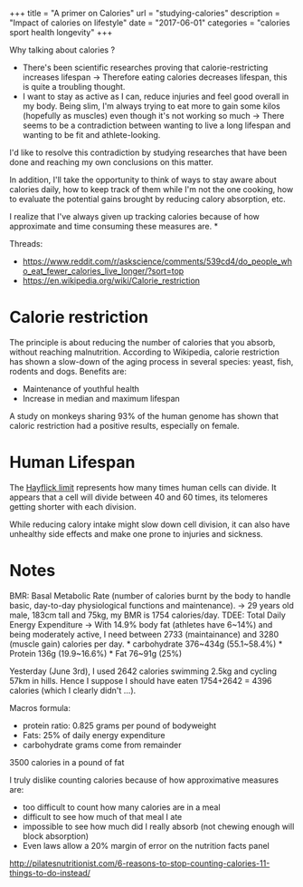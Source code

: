 +++
title = "A primer on Calories"
url = "studying-calories"
description = "Impact of calories on lifestyle"
date = "2017-06-01"
categories = "calories sport health longevity"
+++

Why talking about calories ?

* There's been scientific researches proving that calorie-restricting increases
  lifespan → Therefore eating calories decreases lifespan, this is quite a
  troubling thought.
* I want to stay as active as I can, reduce injuries and feel good overall in my
  body. Being slim, I'm always trying to eat more to gain some kilos (hopefully
  as muscles) even though it's not working so much → There seems to be a
  contradiction between wanting to live a long lifespan and wanting to be fit
  and athlete-looking.

I'd like to resolve this contradiction by studying researches that have been
done and reaching my own conclusions on this matter.

In addition, I'll take the opportunity to think of ways to stay aware about
calories daily, how to keep track of them while I'm not the one cooking, how to
evaluate the potential gains brought by reducing calory absorption, etc.

I realize that I've always given up tracking calories because of how approximate
and time consuming these measures are.
*

Threads:
* https://www.reddit.com/r/askscience/comments/539cd4/do_people_who_eat_fewer_calories_live_longer/?sort=top
* https://en.wikipedia.org/wiki/Calorie_restriction


# Calorie restriction

The principle is about reducing the number of calories that you absorb, without
reaching malnutrition.
According to Wikipedia, calorie restriction has shown a slow-down of the aging
process in several species: yeast, fish, rodents and dogs. Benefits are:

* Maintenance of youthful health
* Increase in median and maximum lifespan

A study on monkeys sharing 93% of the human genome has shown that caloric
restriction had a positive results, especially on female.


# Human Lifespan

The [Hayflick limit](https://en.wikipedia.org/wiki/Hayflick_limit) represents
how many times human cells can divide.
It appears that a cell will divide between 40 and 60 times, its telomeres
getting shorter with each division.

While reducing calory intake might slow down cell division, it can also have
unhealthy side effects and make one prone to injuries and sickness.


# Notes

BMR: Basal Metabolic Rate (number of calories burnt by the body to handle basic,
day-to-day physiological functions and maintenance).
    → 29 years old male, 183cm tall and 75kg, my BMR is 1754 calories/day.
TDEE: Total Daily Energy Expenditure
    → With 14.9% body fat (athletes have 6~14%) and being moderately active, I need between 2733
    (maintainance) and
    3280 (muscle gain) calories per day.
        * carbohydrate 376~434g (55.1~58.4%)
        * Protein 136g (19.9~16.6%)
        * Fat 76~91g (25%)


Yesterday (June 3rd), I used 2642 calories swimming 2.5kg and cycling 57km in
hills. Hence I suppose I should have eaten 1754+2642 = 4396 calories (which I
clearly didn't ...).


Macros formula:
* protein ratio: 0.825 grams per pound of bodyweight
* Fats: 25% of daily energy expenditure
* carbohydrate grams come from remainder

3500 calories in a pound of fat


I truly dislike counting calories because of how approximative measures are:
* too difficult to count how many calories are in a meal
* difficult to see how much of that meal I ate
* impossible to see how much did I really absorb (not chewing enough will block
  absorption)
* Even laws allow a 20% margin of error on the nutrition facts panel

http://pilatesnutritionist.com/6-reasons-to-stop-counting-calories-11-things-to-do-instead/

